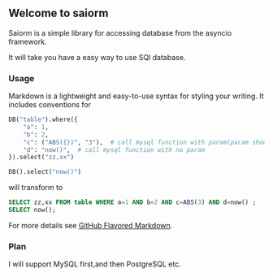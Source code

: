 ## Welcome to saiorm

Saiorm is a simple library for accessing database from the asyncio framework.

It will take you have a easy way to use SQl database. 

### Usage

Markdown is a lightweight and easy-to-use syntax for styling your writing. It includes conventions for

```python
DB("table").where({
    "a": 1,
    "b": 2,
    "c": ("ABS({})", "3"),  # call mysql function with param(param should be str)
    "d": "now()",  # call mysql function with no param
}).select("zz,xx")

DB().select("now()")
```

will transform to

```sql
SELECT zz,xx FROM table WHERE a=1 AND b=2 AND c=ABS(3) AND d=now() ;
SELECT now();
```

For more details see [GitHub Flavored Markdown](https://guides.github.com/features/mastering-markdown/).

### Plan

I will support MySQL first,and then PostgreSQL etc.


